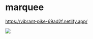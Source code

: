 # marquee
https://vibrant-pike-69ad2f.netlify.app/

<img src="https://i.ibb.co/71nQ3by/screen-capture-5.gif" >
